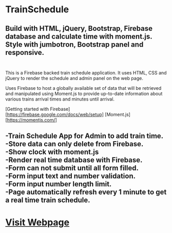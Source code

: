 # TrainSchedule
## Build with HTML, jQuery, Bootstrap, Firebase database and calculate time with moment.js. Style with jumbotron, Bootstrap panel and responsive. </br></br>

This is a Firebase backed train schedule application. It uses HTML, CSS and jQuery to render the schedule and admin panel on the web page.

Uses Firebase to host a globally available set of data that will be retrieved and manipulated using Moment.js to provide up-to-date information about various trains arrival times and minutes until arrival.

[Getting started with Firebase][https://firebase.google.com/docs/web/setup] 
[Moment.js][https://momentjs.com/]

-Train Schedule App for Admin to add train time.</br>
-Store data can only delete from Firebase.</br>
-Show clock with moment.js</br>
-Render real time database with Firebase.</br>
-Form can not submit until all form filled.</br>
-Form input text and number validation.</br>
-Form input number length limit.</br> 
-Page automatically refresh every 1 minute to get a real time train schedule.
---
# [Visit Webpage](https://potaeko.github.io/TrainSchedule/)
